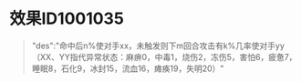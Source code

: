 # 效果ID1001035
> "des":"命中后n%使对手xx，未触发则下m回合攻击有k%几率使对手yy（XX、YY指代异常状态：麻痹0，中毒1，烧伤2，冻伤5，害怕6，疲惫7，睡眠8，石化9，冰封15，流血16，瘫痪19，失明20）"
